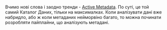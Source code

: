 Вчимо нові слова і заодно тренди - [Active Metadata](https://humansofdata.atlan.com/2022/05/what-is-active-metadata/). По суті, це той самий Каталог Даних, тільки на максималках. Коли аналізувати дані вже набридло, або ж коли метаданих нейморвіно багато, то можна починати розробляти пайплайни, що аналізують метадані. 